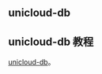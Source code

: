 ## unicloud-db

<!-- UTSCOMJSON.unicloud-db.description -->

<!-- UTSCOMJSON.unicloud-db.attrubute -->

<!-- UTSCOMJSON.unicloud-db.event -->

<!-- UTSCOMJSON.unicloud-db.example -->

<!-- UTSCOMJSON.unicloud-db.compatibility -->

<!-- UTSCOMJSON.unicloud-db.children -->

<!-- UTSCOMJSON.unicloud-db.reference -->


## unicloud-db 教程

[unicloud-db](../../uniCloud/unicloud-db.md)。
